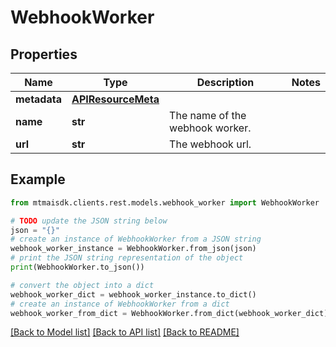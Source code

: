 # WebhookWorker


## Properties

Name | Type | Description | Notes
------------ | ------------- | ------------- | -------------
**metadata** | [**APIResourceMeta**](APIResourceMeta.md) |  | 
**name** | **str** | The name of the webhook worker. | 
**url** | **str** | The webhook url. | 

## Example

```python
from mtmaisdk.clients.rest.models.webhook_worker import WebhookWorker

# TODO update the JSON string below
json = "{}"
# create an instance of WebhookWorker from a JSON string
webhook_worker_instance = WebhookWorker.from_json(json)
# print the JSON string representation of the object
print(WebhookWorker.to_json())

# convert the object into a dict
webhook_worker_dict = webhook_worker_instance.to_dict()
# create an instance of WebhookWorker from a dict
webhook_worker_from_dict = WebhookWorker.from_dict(webhook_worker_dict)
```
[[Back to Model list]](../README.md#documentation-for-models) [[Back to API list]](../README.md#documentation-for-api-endpoints) [[Back to README]](../README.md)


